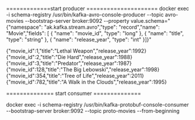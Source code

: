 
=============start producer =====================
docker exec -i schema-registry /usr/bin/kafka-avro-console-producer --topic avro-movies --bootstrap-server broker:9092 --property value.schema="{\"namespace\": \"ak.kafka.stream.avro\",\"type\": \"record\",\"name\": \"Movie\",\"fields\": [  {    \"name\": \"movie_id\",    \"type\": \"long\"  },  {    \"name\": \"title\",    \"type\": \"string\"  },  {    \"name\": \"release_year\",    \"type\": \"int\"  }]}"


{"movie_id":1,"title":"Lethal Weapon","release_year":1992}
{"movie_id":2,"title":"Die Hard","release_year":1988}
{"movie_id":3,"title":"Predator","release_year":1987}
{"movie_id":128,"title":"The Big Lebowski","release_year":1998}
{"movie_id":354,"title":"Tree of Life","release_year":2011}
{"movie_id":782,"title":"A Walk in the Clouds","release_year":1995}


============== start consumer ==============

docker exec -i schema-registry /usr/bin/kafka-protobuf-console-consumer --bootstrap-server broker:9092 --topic proto-movies --from-beginning


  